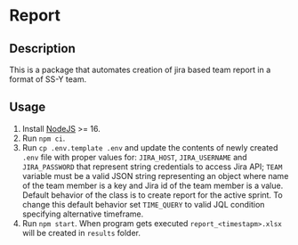 # Report
## Description
This is a package that automates creation of jira based team report in a format of SS-Y team.
## Usage
1. Install [NodeJS](https://nodejs.org/en/download/) >= 16.
2. Run `npm ci`.
3. Run `cp .env.template .env` and update the contents of newly created `.env` file with proper values for: `JIRA_HOST`, `JIRA_USERNAME` and `JIRA_PASSWORD` that represent string credentials to access Jira API; `TEAM` variable must be a valid JSON string representing an object where name of the team member is a key and Jira id of the team member is a value. Default behavior of the class is to create report for the active sprint. To change this default behavior set `TIME_QUERY` to valid JQL condition specifying alternative timeframe.
4. Run `npm start`. When program gets executed `report_<timestapm>.xlsx` will be created in `results` folder.
